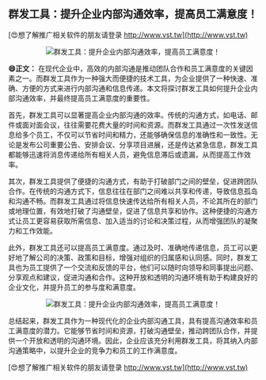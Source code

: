 ## **群发工具：提升企业内部沟通效率，提高员工满意度！**

[😍想了解推广相关软件的朋友请登录 http://www.vst.tw](http://www.vst.tw)

 <center><img src="https://vst.tw/MP4/tuiguang/png/6.png" alt="群发工具：提升企业内部沟通效率，提高员工满意度！"></center>

**😄正文：**
在现代企业中，高效的内部沟通是推动团队合作和员工满意度的关键因素之一。而群发工具作为一种强大而便捷的技术工具，为企业提供了一种快速、准确、方便的方式来进行内部沟通和信息传递。本文将探讨群发工具如何提升企业内部沟通效率，并最终提高员工满意度的重要性。

首先，群发工具可以显著提高企业内部沟通的效率。传统的沟通方式，如电话、邮件或面对面会议，往往需要花费大量的时间和资源。而群发工具通过一次性发送信息给多个员工，不仅可以节省时间和精力，还能够确保信息的准确性和一致性。无论是发布公司重要公告、安排会议、分享项目进展，还是传达紧急信息，群发工具都能够迅速将消息传递给所有相关人员，避免信息滞后或遗漏，从而提高工作效率。

其次，群发工具提供了便捷的沟通方式，有助于打破部门之间的壁垒，促进跨团队合作。在传统的沟通方式下，信息往往在部门之间难以共享和传递，导致信息孤岛和沟通不畅。而群发工具通过将信息快速传达给所有相关人员，不论其所在的部门或地理位置，有效地打破了沟通壁垒，促进了信息共享和协作。这种便捷的沟通方式让员工更容易获取所需信息、加入适当的讨论和决策过程，从而增强团队的凝聚力和工作效能。

此外，群发工具还可以提高员工满意度。通过及时、准确地传递信息，员工可以更好地了解公司的决策、政策和目标，增强对组织的归属感和认同感。同时，群发工具也为员工提供了一个交流和反馈的平台，他们可以随时向领导和同事提出问题、分享观点和建议，促进沟通和合作。这种开放和透明的沟通环境有助于构建良好的企业文化，并提升员工的参与度和满意度。

 <center><img src="https://vst.tw/MP4/tuiguang/png/3.png" alt="群发工具：提升企业内部沟通效率，提高员工满意度！"></center>

总结起来，群发工具作为一种现代化的企业内部沟通工具，具有提高沟通效率和员工满意度的潜力。它能够节省时间和资源，打破沟通壁垒，推动跨团队合作，并提供一个开放和透明的沟通环境。因此，企业应该充分利用群发工具，将其纳入内部沟通策略中，以提升企业的竞争力和员工的工作满意度。

[😍想了解推广相关软件的朋友请登录 http://www.vst.tw](http://www.vst.tw)



